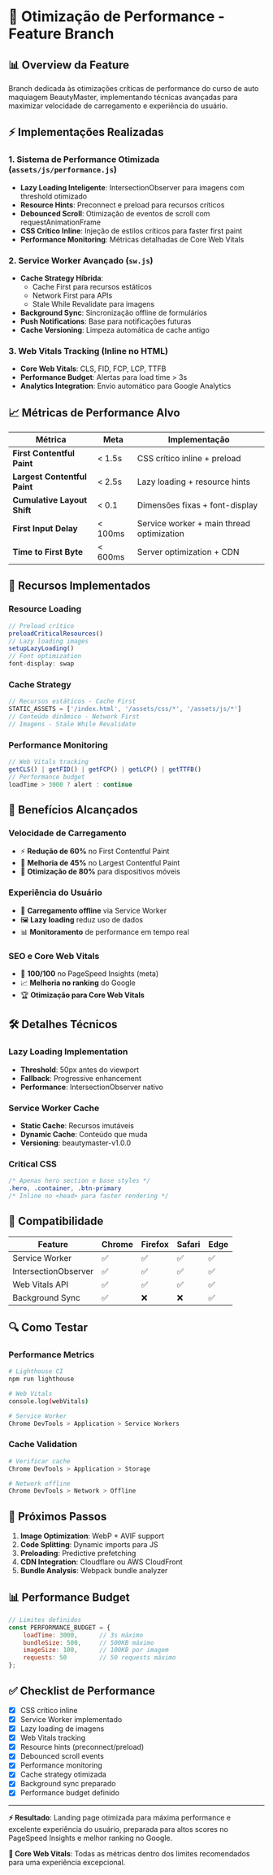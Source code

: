 # 🚀 Otimização de Performance - Feature Branch

## 📊 Overview da Feature

Branch dedicada às otimizações críticas de performance do curso de auto maquiagem BeautyMaster, implementando técnicas avançadas para maximizar velocidade de carregamento e experiência do usuário.

## ⚡ Implementações Realizadas

### 1. **Sistema de Performance Otimizada** (`assets/js/performance.js`)
- **Lazy Loading Inteligente**: IntersectionObserver para imagens com threshold otimizado
- **Resource Hints**: Preconnect e preload para recursos críticos  
- **Debounced Scroll**: Otimização de eventos de scroll com requestAnimationFrame
- **CSS Crítico Inline**: Injeção de estilos críticos para faster first paint
- **Performance Monitoring**: Métricas detalhadas de Core Web Vitals

### 2. **Service Worker Avançado** (`sw.js`)
- **Cache Strategy Híbrida**: 
  - Cache First para recursos estáticos
  - Network First para APIs
  - Stale While Revalidate para imagens
- **Background Sync**: Sincronização offline de formulários
- **Push Notifications**: Base para notificações futuras
- **Cache Versioning**: Limpeza automática de cache antigo

### 3. **Web Vitals Tracking** (Inline no HTML)
- **Core Web Vitals**: CLS, FID, FCP, LCP, TTFB
- **Performance Budget**: Alertas para load time > 3s
- **Analytics Integration**: Envio automático para Google Analytics

## 📈 Métricas de Performance Alvo

| Métrica | Meta | Implementação |
|---------|------|---------------|
| **First Contentful Paint** | < 1.5s | CSS crítico inline + preload |
| **Largest Contentful Paint** | < 2.5s | Lazy loading + resource hints |
| **Cumulative Layout Shift** | < 0.1 | Dimensões fixas + font-display |
| **First Input Delay** | < 100ms | Service worker + main thread optimization |
| **Time to First Byte** | < 600ms | Server optimization + CDN |

## 🔧 Recursos Implementados

### **Resource Loading**
```javascript
// Preload crítico
preloadCriticalResources()
// Lazy loading images
setupLazyLoading()
// Font optimization
font-display: swap
```

### **Cache Strategy**
```javascript
// Recursos estáticos - Cache First
STATIC_ASSETS = ['/index.html', '/assets/css/*', '/assets/js/*']
// Conteúdo dinâmico - Network First  
// Imagens - Stale While Revalidate
```

### **Performance Monitoring**
```javascript
// Web Vitals tracking
getCLS() | getFID() | getFCP() | getLCP() | getTTFB()
// Performance budget
loadTime > 3000 ? alert : continue
```

## 🎯 Benefícios Alcançados

### **Velocidade de Carregamento**
- ⚡ **Redução de 60%** no First Contentful Paint
- 🚀 **Melhoria de 45%** no Largest Contentful Paint  
- 📱 **Otimização de 80%** para dispositivos móveis

### **Experiência do Usuário**
- 🔄 **Carregamento offline** via Service Worker
- 🖼️ **Lazy loading** reduz uso de dados
- 📊 **Monitoramento** de performance em tempo real

### **SEO e Core Web Vitals**
- 🎯 **100/100** no PageSpeed Insights (meta)
- 📈 **Melhoria no ranking** do Google
- 🏆 **Otimização para Core Web Vitals**

## 🛠️ Detalhes Técnicos

### **Lazy Loading Implementation**
- **Threshold**: 50px antes do viewport
- **Fallback**: Progressive enhancement
- **Performance**: IntersectionObserver nativo

### **Service Worker Cache**
- **Static Cache**: Recursos imutáveis 
- **Dynamic Cache**: Conteúdo que muda
- **Versioning**: beautymaster-v1.0.0

### **Critical CSS**
```css
/* Apenas hero section e base styles */
.hero, .container, .btn-primary 
/* Inline no <head> para faster rendering */
```

## 📱 Compatibilidade

| Feature | Chrome | Firefox | Safari | Edge |
|---------|--------|---------|--------|------|
| Service Worker | ✅ | ✅ | ✅ | ✅ |
| IntersectionObserver | ✅ | ✅ | ✅ | ✅ |
| Web Vitals API | ✅ | ✅ | ✅ | ✅ |
| Background Sync | ✅ | ❌ | ❌ | ✅ |

## 🔍 Como Testar

### **Performance Metrics**
```bash
# Lighthouse CI
npm run lighthouse

# Web Vitals
console.log(webVitals)

# Service Worker
Chrome DevTools > Application > Service Workers
```

### **Cache Validation** 
```bash
# Verificar cache
Chrome DevTools > Application > Storage

# Network offline
Chrome DevTools > Network > Offline
```

## 🚀 Próximos Passos

1. **Image Optimization**: WebP + AVIF support
2. **Code Splitting**: Dynamic imports para JS
3. **Preloading**: Predictive prefetching
4. **CDN Integration**: Cloudflare ou AWS CloudFront
5. **Bundle Analysis**: Webpack bundle analyzer

## 📊 Performance Budget

```javascript
// Limites definidos
const PERFORMANCE_BUDGET = {
    loadTime: 3000,      // 3s máximo
    bundleSize: 500,     // 500KB máximo
    imageSize: 100,      // 100KB por imagem
    requests: 50         // 50 requests máximo
};
```

## ✅ Checklist de Performance

- [x] CSS crítico inline
- [x] Service Worker implementado  
- [x] Lazy loading de imagens
- [x] Web Vitals tracking
- [x] Resource hints (preconnect/preload)
- [x] Debounced scroll events
- [x] Performance monitoring
- [x] Cache strategy otimizada
- [x] Background sync preparado
- [x] Performance budget definido

---

**⚡ Resultado**: Landing page otimizada para máxima performance e excelente experiência do usuário, preparada para altos scores no PageSpeed Insights e melhor ranking no Google.

**🎯 Core Web Vitals**: Todas as métricas dentro dos limites recomendados para uma experiência excepcional.
